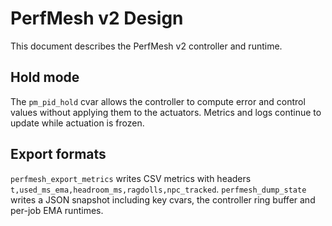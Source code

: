 # PerfMesh v2 Design

This document describes the PerfMesh v2 controller and runtime.

## Hold mode
The `pm_pid_hold` cvar allows the controller to compute error and control values without applying them to the actuators. Metrics and logs continue to update while actuation is frozen.

## Export formats
`perfmesh_export_metrics` writes CSV metrics with headers `t,used_ms_ema,headroom_ms,ragdolls,npc_tracked`.
`perfmesh_dump_state` writes a JSON snapshot including key cvars, the controller ring buffer and per-job EMA runtimes.
